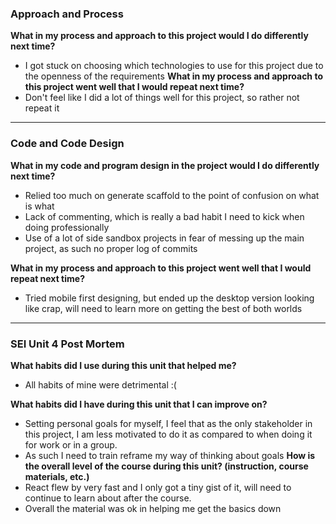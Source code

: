 ### Approach and Process
__What in my process and approach to this project would I do differently next time?__
* I got stuck on choosing which technologies to use for this project due to the openness of the requirements
__What in my process and approach to this project went well that I would repeat next time?__
* Don't feel like I did a lot of things well for this project, so rather not repeat it
--------------------------------------------------------------------------------------------------

### Code and Code Design
__What in my code and program design in the project would I do differently next time?__
* Relied too much on generate scaffold to the point of confusion on what is what
* Lack of commenting, which is really a bad habit I need to kick when doing professionally
* Use of a lot of side sandbox projects in fear of messing up the main project, as such no proper log of commits

__What in my process and approach to this project went well that I would repeat next time?__
* Tried mobile first designing, but ended up the desktop version looking like crap, will need to learn more on getting the best of both worlds
--------------------------------------------------------------------------------------------------

### SEI Unit 4 Post Mortem

__What habits did I use during this unit that helped me?__
* All habits of mine were detrimental :(

__What habits did I have during this unit that I can improve on?__
* Setting personal goals for myself, I feel that as the only stakeholder in this project, I am less motivated to do it as compared to when doing it for work or in a group.
* As such I need to train reframe my way of thinking about goals
__How is the overall level of the course during this unit? (instruction, course materials, etc.)__
* React flew by very fast and I only got a tiny gist of it, will need to continue to learn about after the course.
* Overall the material was ok in helping me get the basics down
